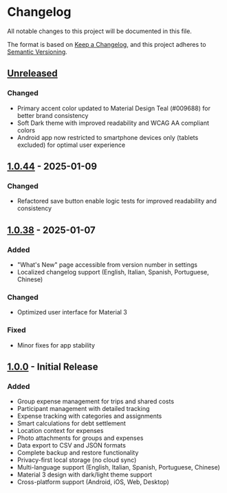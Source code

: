 # Changelog

All notable changes to this project will be documented in this file.

The format is based on [Keep a Changelog](https://keepachangelog.com/en/1.0.0/),
and this project adheres to [Semantic Versioning](https://semver.org/spec/v2.0.0.html).

## [Unreleased]

### Changed
- Primary accent color updated to Material Design Teal (#009688) for better brand consistency
- Soft Dark theme with improved readability and WCAG AA compliant colors
- Android app now restricted to smartphone devices only (tablets excluded) for optimal user experience

## [1.0.44] - 2025-01-09

### Changed
- Refactored save button enable logic tests for improved readability and consistency

## [1.0.38] - 2025-01-07

### Added
- "What's New" page accessible from version number in settings
- Localized changelog support (English, Italian, Spanish, Portuguese, Chinese)

### Changed
- Optimized user interface for Material 3

### Fixed
- Minor fixes for app stability

## [1.0.0] - Initial Release

### Added
- Group expense management for trips and shared costs
- Participant management with detailed tracking
- Expense tracking with categories and assignments
- Smart calculations for debt settlement
- Location context for expenses
- Photo attachments for groups and expenses
- Data export to CSV and JSON formats
- Complete backup and restore functionality
- Privacy-first local storage (no cloud sync)
- Multi-language support (English, Italian, Spanish, Portuguese, Chinese)
- Material 3 design with dark/light theme support
- Cross-platform support (Android, iOS, Web, Desktop)

[Unreleased]: https://github.com/calca/caravella/compare/v1.0.44...HEAD
[1.0.44]: https://github.com/calca/caravella/compare/v1.0.38...v1.0.44
[1.0.38]: https://github.com/calca/caravella/compare/v1.0.0...v1.0.38
[1.0.0]: https://github.com/calca/caravella/releases/tag/v1.0.0
